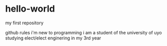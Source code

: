 # hello-world
my first repository

github rules
i'm new to programming
i am a student of the university of uyo
studying elect/elect enginering in my 3rd year
